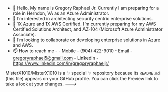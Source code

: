- 👋 Hello, My name is Gregory Raphael Jr. Currently I am preparing for a role in Herndon, VA as an Azure Administrator.
- 👀 I’m interested in architecting security centric enterprise solutions.
- 🌱 1X Azure and 1X AWS Certified. I’m currently preparing for my AWS Certified Solutions Architect, and AZ-104 (Microsoft Azure Administrator Associate).
- 💞️ I’m looking to collaborate on developing enterprise solutions in Azure and AWS.
- 📫 How to reach me - 
                      - Mobile - (904) 422-9010
                      - Email - gregoryraphael5@gmail.com
                      - LinkedIn - https://www.linkedin.com/in/gregoryraphaeljr/                   
                   
               



MisterX1010/MisterX1010 is a ✨ special ✨ repository because its `README.md` (this file) appears on your GitHub profile.
You can click the Preview link to take a look at your changes.
--->
